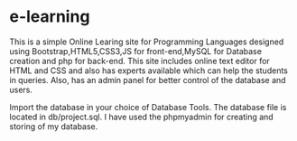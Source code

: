 # e-learning
This is a simple Online Learing site for Programming Languages designed using Bootstrap,HTML5,CSS3,JS for front-end,MySQL for Database creation and php for back-end.
This site includes online text editor for HTML and CSS and also has experts available which can help the students in queries.
Also, has an admin panel for better control of the database and users.

Import the database in your choice of Database Tools.
The database file is located in db/project.sql.
I have used the phpmyadmin for creating and storing of my database.
